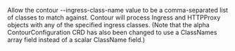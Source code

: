 Allow the contour --ingress-class-name value to be a comma-separated list of classes to match against.  Contour will process Ingress and HTTPProxy objects with any of the specified ingress classes. (Note that the alpha ContourConfiguration CRD has also been changed to use a ClassNames array field instead of a scalar ClassName field.)
